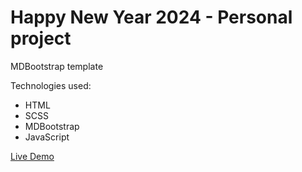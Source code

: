 # Happy New Year 2024 - Personal project

MDBootstrap template

Technologies used:
* HTML
* SCSS
* MDBootstrap
* JavaScript

<a href="https://catalinbroinas.github.io/happy-new-year-2024/index.html">Live Demo</a>
